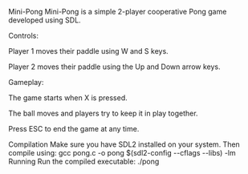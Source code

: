 Mini-Pong
Mini-Pong is a simple 2-player cooperative Pong game developed using SDL.

Controls:

Player 1 moves their paddle using W and S keys.

Player 2 moves their paddle using the Up and Down arrow keys.

Gameplay:

The game starts when X is pressed.

The ball moves and players try to keep it in play together.

Press ESC to end the game at any time.

Compilation
Make sure you have SDL2 installed on your system. Then compile using:
gcc pong.c -o pong $(sdl2-config --cflags --libs) -lm
Running
Run the compiled executable:
./pong

